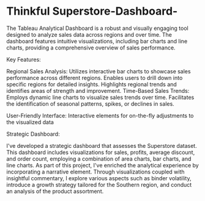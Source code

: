 # Thinkful Superstore-Dashboard-
The Tableau Analytical Dashboard is a robust and visually engaging tool designed to analyze sales data across regions and over time. The dashboard features intuitive visualizations, including bar charts and line charts, providing a comprehensive overview of sales performance.

Key Features:

Regional Sales Analysis:
Utilizes interactive bar charts to showcase sales performance across different regions.
Enables users to drill down into specific regions for detailed insights.
Highlights regional trends and identifies areas of strength and improvement.
Time-Based Sales Trends:
Employs dynamic line charts to visualize sales trends over time.
Facilitates the identification of seasonal patterns, spikes, or declines in sales.

User-Friendly Interface:
Interactive elements for on-the-fly adjustments to the visualized data


Strategic Dashboard:

I've developed a strategic dashboard that assesses the Superstore dataset. This dashboard includes visualizations for sales, profits, average discount, and order count, employing a combination of area charts, bar charts, and line charts. 
As part of this project, I've enriched the analytical experience by incorporating a narrative element. Through visualizations coupled with insightful commentary, I explore various aspects such as binder volatility, introduce a growth strategy tailored for the Southern region, and conduct an analysis of the product assortment. 

